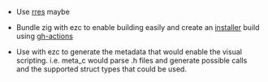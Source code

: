 - Use [rres](https://github.com/raysan5/rres) maybe

- Bundle zig with ezc to enable building easily and create an [installer](https://docs.microsoft.com/en-us/cpp/windows/deploying-visual-cpp-application-by-using-the-vcpp-redistributable-package?view=msvc-170) build using [gh-actions](https://stackoverflow.com/questions/22266511/iexpress-command-line-example-to-create-exe-packages)

- Use with ezc to generate the metadata that would enable the visual scripting. i.e. meta_c would parse .h files and 
generate possible calls and the supported struct types that could be used.

